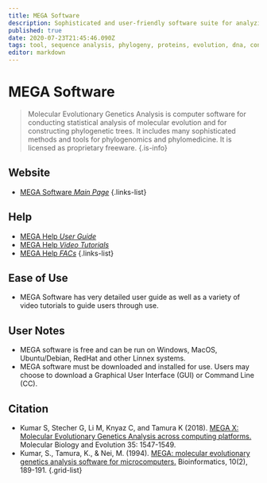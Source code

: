 ```yaml
---
title: MEGA Software
description: Sophisticated and user-friendly software suite for analyzing DNA and protein sequence data from species and populations.
published: true
date: 2020-07-23T21:45:46.090Z
tags: tool, sequence analysis, phylogeny, proteins, evolution, dna, conservation
editor: markdown
---
```


# MEGA Software

> Molecular Evolutionary Genetics Analysis is computer software for conducting statistical analysis of molecular evolution and for constructing phylogenetic trees. It includes many sophisticated methods and tools for phylogenomics and phylomedicine. It is licensed as proprietary freeware.
{.is-info}

 

## Website 

- [MEGA Software *Main Page*](https://www.megasoftware.net/)
 {.links-list}

## Help

- [MEGA Help *User Guide*](https://www.megasoftware.net/web_help_10/index.htm#t=Introduction.htm)
- [MEGA Help *Video Tutorials*](https://www.megasoftware.net/videos)
- [MEGA Help *FACs*](https://www.megasoftware.net/faq)
{.links-list}

## Ease of Use

- MEGA Software has very detailed user guide as well as a variety of video tutorials to guide users through use. 

## User Notes

- MEGA software is free and can be run on Windows, MacOS, Ubuntu/Debian, RedHat and other Linnex systems. 
- MEGA software must be downloaded and installed for use. Users may choose to download a Graphical User Interface (GUI) or Command Line (CC). 

## Citation 

- Kumar S, Stecher G, Li M, Knyaz C, and Tamura K (2018). [MEGA X: Molecular Evolutionary Genetics Analysis across computing platforms.](https://www.ncbi.nlm.nih.gov/pmc/articles/PMC5967553/) Molecular Biology and Evolution 35: 1547-1549.
- Kumar, S., Tamura, K., & Nei, M. (1994). [MEGA: molecular evolutionary genetics analysis software for microcomputers.](https://academic.oup.com/bioinformatics/article-abstract/10/2/189/184377) Bioinformatics, 10(2), 189-191.
{.grid-list}
